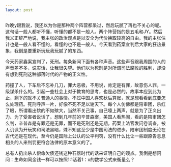 ```yaml
---
layout: post
---
```

昨晚y跟我说，我还以为你是那种两个阵营都呆过，然后玩腻了再也不关心的呢。这句话一般人都听不懂，听懂的都不是一般人。两个阵营指的是五毛和JY。然后我义正辞严地说，我主张的政治观点是以安全为代价换取较高的自由。我的主张估计也是一般人看不懂的，看懂的也不是一般人。今天看到药案宣判后大家的狂热景象，我倒是要重新玩玩我玩腻了的东西。

今天药家鑫案宣判了，死刑。每条新闻下面有各种声音。这些声音跟我周围的人的声音差不多，说实话，让我很失望。他们以为死刑是对所谓司法腐败的胜利，却没有想到死刑这种部落时代的产物的正义性。

药撞了人，下车后不忘补几刀，罪大恶极，不用说，肯定是有罪，故意伤人罪，一级谋杀什么的。引起一些社会上对于教育的思考，也是必然的。故事本应到此为止，剩下的就不关普通人的事情。不过中国人喜欢秋后算账，就是想看看到底要怎么处理药。死刑呼声一片，好像不死不足以谢天下。每个人仿佛都是陪审团，杀红了眼，所谓看出殡的不如殡大，当然不关己事，自己嚎上两声，就是为了正义出力、为了受害者说话了。想到几年前的辛普森案，美国人看热闹，看的是陪审团怎么判，辛普森是有罪还是无罪，而不是死刑还是无期。药案上法官发问卷调查，被人讥讽为开玩笑和司法黑暗，殊不知这至少是中国司法的进步。陪审团制度无论在古代还是在现代，至今仍是国际上公认的公平判罚，没有什么比让一些跟原告息息相关的人来判罚更符合法律的原本意义的了。

总有人扔出杀人偿命欠债还钱这种石器时代的话来证明自己的观点。我倒是想问问：生命如同金钱一样可以按照1:1活着1：x的数学公式来衡量么？